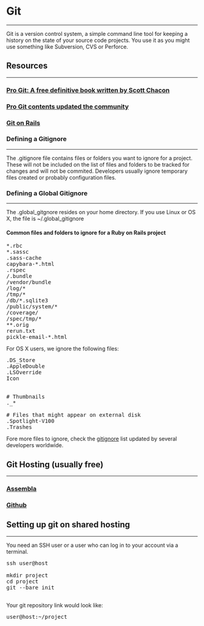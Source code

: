 # Git
-------------

Git is a version control system, a simple command line tool for keeping a history on the state of your source code projects. You use it as you might use something like Subversion, CVS or Perforce.

## Resources
-------------

### <a href ="http://git-scm.com/book" target="_blank"> Pro Git: A free definitive book written by Scott Chacon</a>
### <a href ="https://github.com/progit/progit" target="_blank"> Pro Git contents updated the community</a>
### <a href ="http://railscasts.com/episodes/96-git-on-rails" target="_blank"> Git on Rails </a>


### Defining a Gitignore
-------------------------

The .gitignore file contains files or folders you want to ignore for a project. These will not be included on the list of files and folders to be tracked for changes and will not be commited. Developers usually ignore temporary files created or probably configuration files.


### Defining a Global Gitignore
-------------------------------

The .global_gitgnore resides on your home directory. If you use Linux or OS X, the file is ~/.global_gitignore

#### Common files and folders to ignore for a Ruby on Rails project

<pre>
*.rbc
*.sassc
.sass-cache
capybara-*.html
.rspec
/.bundle
/vendor/bundle
/log/*
/tmp/*
/db/*.sqlite3
/public/system/*
/coverage/
/spec/tmp/*
**.orig
rerun.txt
pickle-email-*.html
</pre>

For OS X users, we ignore the following files:

<pre>
.DS_Store
.AppleDouble
.LSOverride
Icon


# Thumbnails
._*

# Files that might appear on external disk
.Spotlight-V100
.Trashes
</pre>

Fore more files to ignore, check the <a href="https://github.com/github/gitignore/tree/master/Global" target="_blank">gitignore</a> list updated by several developers worldwide.


## Git Hosting (usually free)
-----------------------------

### <a href ="http://assembla.com/" target="_blank"> Assembla </a>
### <a href ="https://github.com/" target="_blank"> Github </a>



## Setting up git on shared hosting
----------------------

You need an SSH user or a user who can log in to your account via a terminal.

<pre>
ssh user@host

mkdir project
cd project
git --bare init

</pre>

Your git repository link would look like:


<pre>
user@host:~/project
</pre>
